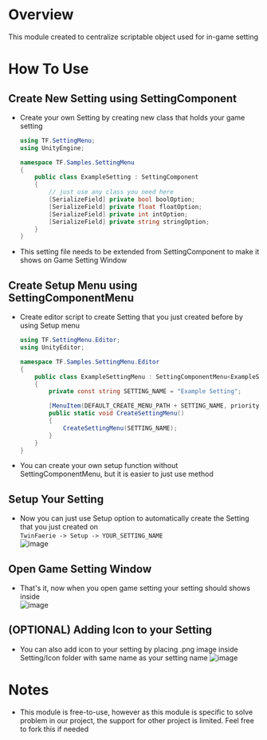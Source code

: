 # Overview
This module created to centralize scriptable object used for in-game setting

# How To Use
## Create New Setting using SettingComponent
- Create your own Setting by creating new class that holds your game setting
  ```csharp
  using TF.SettingMenu;
  using UnityEngine;
  
  namespace TF.Samples.SettingMenu
  {
      public class ExampleSetting : SettingComponent
      {
          // just use any class you need here
          [SerializeField] private bool boolOption;
          [SerializeField] private float floatOption;
          [SerializeField] private int intOption;
          [SerializeField] private string stringOption;
      }
  }
  ```
- This setting file needs to be extended from SettingComponent to make it shows on Game Setting Window
  
## Create Setup Menu using SettingComponentMenu

- Create editor script to create Setting that you just created before by using Setup menu 
  ```csharp
  using TF.SettingMenu.Editor;
  using UnityEditor;
  
  namespace TF.Samples.SettingMenu.Editor
  {
      public class ExampleSettingMenu : SettingComponentMenu<ExampleSetting>
      {
          private const string SETTING_NAME = "Example Setting";
  
          [MenuItem(DEFAULT_CREATE_MENU_PATH + SETTING_NAME, priority = 100)]
          public static void CreateSettingMenu()
          {
              CreateSettingMenu(SETTING_NAME);
          }
      }
  }
  ```
- You can create your own setup function without SettingComponentMenu, but it is easier to just use method

## Setup Your Setting
- Now you can just use Setup option to automatically create the Setting that you just created on  
  ```TwinFaerie -> Setup -> YOUR_SETTING_NAME```  
  ![image](https://github.com/TwinFaerie/twinfaerie-settingmenu/assets/34561311/e2250594-c5e6-488d-8dfc-ef87f14395f4)

## Open Game Setting Window
- That's it, now when you open game setting your setting should shows inside  
  ![image](https://github.com/TwinFaerie/twinfaerie-settingmenu/assets/34561311/933bce47-5ccf-4a2e-b348-eba18298438f)

## (OPTIONAL) Adding Icon to your Setting
- You can also add icon to your setting by placing .png image inside Setting/Icon folder with same name as your setting name
  ![image](https://github.com/TwinFaerie/twinfaerie-settingmenu/assets/34561311/8c2c5fbf-6e2c-4732-a491-9e5603c5c91f)

# Notes
- This module is free-to-use, however as this module is specific to solve problem in our project, the support for other project is limited. Feel free to fork this if needed
